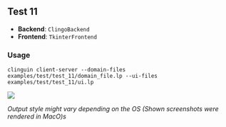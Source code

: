 ## Test 11

- **Backend**:   `ClingoBackend`
- **Frontend**:   `TkinterFrontend`

### Usage

```
clinguin client-server --domain-files examples/test/test_11/domain_file.lp --ui-files examples/test/test_11/ui.lp
```

![](out.png)

*Output style might vary depending on the OS (Shown screenshots were rendered in MacO)s*
